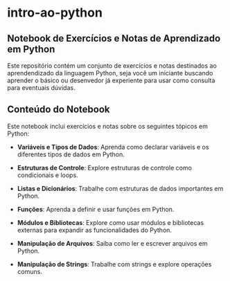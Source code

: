 # intro-ao-python
## Notebook de Exercícios e Notas de Aprendizado em Python

Este repositório contém um conjunto de exercícios e notas destinados ao aprendendizado da linguagem Python, seja você um iniciante buscando aprender o básico ou desenvedor já experiente para usar como consulta para eventuais dúvidas.

## Conteúdo do Notebook

Este notebook inclui exercícios e notas sobre os seguintes tópicos em Python:

- **Variáveis e Tipos de Dados**: Aprenda como declarar variáveis e os diferentes tipos de dados em Python.

- **Estruturas de Controle**: Explore estruturas de controle como condicionais e loops.

- **Listas e Dicionários**: Trabalhe com estruturas de dados importantes em Python.

- **Funções**: Aprenda a definir e usar funções em Python.

- **Módulos e Bibliotecas**: Explore como usar módulos e bibliotecas externas para expandir as funcionalidades do Python.

- **Manipulação de Arquivos**: Saiba como ler e escrever arquivos em Python.

- **Manipulação de Strings**: Trabalhe com strings e explore operações comuns.
